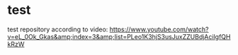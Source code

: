 # test
test repository according to video: https://www.youtube.com/watch?v=eL_0Ok_Gkas&amp;index=3&amp;list=PLeo1K3hjS3usJuxZZUBdjAcilgfQHkRzW
